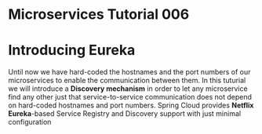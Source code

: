# Microservices Tutorial 006
# Introducing Eureka 
Until now we have hard-coded the hostnames and the port numbers of our microservices to enable the communication between them.
In this tuturial we will introduce a **Discovery mechanism** in order to let any microservice find any other just that service-to-service communication does not depend on hard-coded hostnames and port numbers. Spring Cloud provides **Netflix Eureka**-based Service Registry and Discovery support with just minimal configuration
<!--stackedit_data:
eyJoaXN0b3J5IjpbLTE5NDk1Mzc3OTMsLTE0NTc2NDk2MjldfQ
==
-->